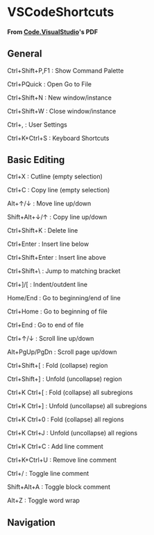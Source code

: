 # VSCodeShortcuts
#### From [Code.VisualStudio](https://code.visualstudio.com/shortcuts/keyboard-shortcuts-windows.pdf)'s PDF

## General  
Ctrl+Shift+P,F1 : Show Command Palette

Ctrl+PQuick : Open Go to File

Ctrl+Shift+N : New window/instance

Ctrl+Shift+W : Close window/instance

Ctrl+, : User Settings

Ctrl+K+Ctrl+S : Keyboard Shortcuts

## Basic Editing
Ctrl+X : Cutline (empty selection)

Ctrl+C : Copy line (empty selection)

Alt+↑/↓ : Move line up/down

Shift+Alt+↓/↑ : Copy line up/down

Ctrl+Shift+K : Delete line

Ctrl+Enter : Insert line below

Ctrl+Shift+Enter : Insert line above

Ctrl+Shift+\ : Jump to matching bracket

Ctrl+]/\[ : Indent/outdent line

Home/End : Go to beginning/end of line

Ctrl+Home : Go to beginning of file

Ctrl+End : Go to end of file

Ctrl+↑/↓ : Scroll line up/down

Alt+PgUp/PgDn : Scroll page up/down

Ctrl+Shift+\[ : Fold (collapse) region

Ctrl+Shift+] : Unfold (uncollapse) region

Ctrl+K Ctrl+\[ : Fold (collapse) all subregions

Ctrl+K Ctrl+] : Unfold (uncollapse) all subregions

Ctrl+K Ctrl+0 : Fold (collapse) all regions

Ctrl+K Ctrl+J : Unfold (uncollapse) all regions

Ctrl+K Ctrl+C : Add line comment

Ctrl+K+Ctrl+U : Remove line comment

Ctrl+/ : Toggle line comment

Shift+Alt+A : Toggle block comment

Alt+Z : Toggle word wrap

## Navigation  

